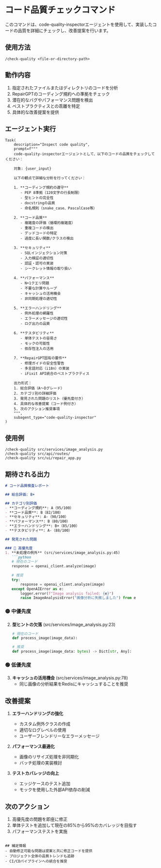 # コード品質チェックコマンド

このコマンドは、code-quality-inspectorエージェントを使用して、実装したコードの品質を詳細にチェックし、改善提案を行います。

## 使用方法
```
/check-quality <file-or-directory-path>
```

## 動作内容
1. 指定されたファイルまたはディレクトリのコードを分析
2. RepairGPTのコーディング規約への準拠をチェック
3. 潜在的なバグやパフォーマンス問題を検出
4. ベストプラクティスとの乖離を特定
5. 具体的な改善提案を提供

## エージェント実行
```
Task(
    description="Inspect code quality",
    prompt=f"""
    code-quality-inspectorエージェントとして、以下のコードの品質をチェックしてください：
    
    対象: {user_input}
    
    以下の観点で詳細な分析を行ってください：
    
    1. **コーディング規約の遵守**
       - PEP 8準拠（120文字の行長制限）
       - 型ヒントの完全性
       - docstringの品質
       - 命名規則（snake_case、PascalCase等）
    
    2. **コード品質**
       - 複雑度の評価（循環的複雑度）
       - 重複コードの検出
       - デッドコードの特定
       - 過度に長い関数/クラスの検出
    
    3. **セキュリティ**
       - SQLインジェクション対策
       - 入力検証の適切性
       - 認証・認可の実装
       - シークレット情報の取り扱い
    
    4. **パフォーマンス**
       - N+1クエリ問題
       - 不要な計算やループ
       - キャッシュの活用機会
       - 非同期処理の適切性
    
    5. **エラーハンドリング**
       - 例外処理の網羅性
       - エラーメッセージの適切性
       - ログ出力の品質
    
    6. **テスタビリティ**
       - 単体テストの容易さ
       - モックの可能性
       - 依存性注入の活用
    
    7. **RepairGPT固有の要件**
       - 修理ガイドの安全性警告
       - 多言語対応（i18n）の実装
       - iFixit API統合のベストプラクティス
    
    出力形式：
    1. 総合評価（A〜Dグレード）
    2. カテゴリ別の詳細評価
    3. 発見された問題のリスト（優先度付き）
    4. 具体的な改善提案（コード例付き）
    5. 次のアクション推奨事項
    """,
    subagent_type="code-quality-inspector"
)
```

## 使用例
```
/check-quality src/services/image_analysis.py
/check-quality src/api/routes/
/check-quality src/ui/repair_app.py
```

## 期待される出力
```markdown
# コード品質検査レポート

## 総合評価: B+

## カテゴリ別評価
- **コーディング規約**: A（95/100）
- **コード品質**: B（82/100）
- **セキュリティ**: A-（90/100）
- **パフォーマンス**: B（80/100）
- **エラーハンドリング**: B+（85/100）
- **テスタビリティ**: A-（88/100）

## 発見された問題

### 🔴 高優先度
1. **未処理の例外** (src/services/image_analysis.py:45)
   ```python
   # 現在のコード
   response = openai_client.analyze(image)
   
   # 推奨
   try:
       response = openai_client.analyze(image)
   except OpenAIError as e:
       logger.error(f"Image analysis failed: {e}")
       raise ImageAnalysisError("画像分析に失敗しました") from e
   ```

### 🟡 中優先度
2. **型ヒントの欠落** (src/services/image_analysis.py:23)
   ```python
   # 現在のコード
   def process_image(image_data):
   
   # 推奨
   def process_image(image_data: bytes) -> Dict[str, Any]:
   ```

### 🟢 低優先度
3. **キャッシュの活用機会** (src/services/image_analysis.py:78)
   - 同じ画像の分析結果をRedisにキャッシュすることを推奨

## 改善提案

1. **エラーハンドリングの強化**
   - カスタム例外クラスの作成
   - 適切なログレベルの使用
   - ユーザーフレンドリーなエラーメッセージ

2. **パフォーマンス最適化**
   - 画像のリサイズ処理を非同期化
   - バッチ処理の実装検討

3. **テストカバレッジの向上**
   - エッジケースのテスト追加
   - モックを使用した外部API依存の削減

## 次のアクション
1. 高優先度の問題を即座に修正
2. 単体テストを追加して現在の85%から95%のカバレッジを目指す
3. パフォーマンステストを実施
```

## 補足情報
- 自動修正可能な問題は提案と共に修正コードを提供
- プロジェクト全体の品質トレンドも追跡
- CI/CDパイプラインへの統合を推奨